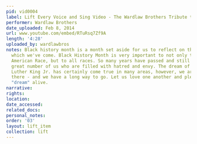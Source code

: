 ```yaml
---
pid: vid0004
label: Lift Every Voice and Sing Video - The Wardlaw Brothers Tribute to Black History
performer: Wardlaw Brothers
date_uploaded: Feb 8, 2014
url: www.youtube.com/embed/RTuRsq7Zf9A
length: '4:28'
uploaded_by: wardlawbros
notes: Black history month is a month set aside for us to reflect on the past from
  which we've come. Black History Month is very important to not only the African
  American Race, but to all races. So many years have passed and still there are a
  great number of us who are filled with hatred and envy. The dream of Dr. Martin
  Luther King Jr. has certainly come true in many areas, however, we are still not
  there - and we have a long way to go. Let us love one another and please keep the
  "dream" alive.
narrative: 
rights: 
location: 
date_accessed: 
related_docs: 
personal_notes: 
order: '03'
layout: lift_item
collection: lift
---
```

